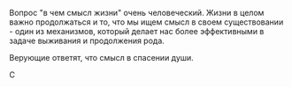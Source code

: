 Вопрос "в чем смысл жизни" очень человеческий. Жизни в целом важно продолжаться и то, что мы ищем смысл в своем существовании - один из механизмов, который делает нас более эффективными в задаче выживания и продолжения рода.

Верующие ответят, что смысл в спасении души. 

С